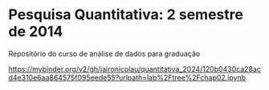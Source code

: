 # Pesquisa Quantitativa: 2 semestre de 2014


Repositório do curso de análise de dados para graduação

https://mybinder.org/v2/gh/jaironicolau/quantitativa_2024/120b0430ca28acd4e310e6aa864575f095eede55?urlpath=lab%2Ftree%2Fchap02.ipynb
